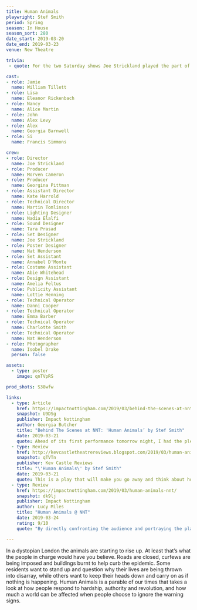 ```yaml
---
title: Human Animals
playwright: Stef Smith
period: Spring
season: In House
season_sort: 280
date_start: 2019-03-20
date_end: 2019-03-23
venue: New Theatre

trivia: 
 - quote: For the two Saturday shows Joe Strickland played the part of John due to an injury.

cast:
- role: Jamie
  name: William Tillett
- role: Lisa
  name: Eleanor Rickenbach
- role: Nancy
  name: Alice Martin
- role: John
  name: Alex Levy
- role: Alex
  name: Georgia Barnwell
- role: Si
  name: Francis Simmons

crew:
- role: Director
  name: Joe Strickland
- role: Producer
  name: Morven Cameron
- role: Producer
  name: Georgina Pittman
- role: Assistant Director
  name: Kate Harrold
- role: Technical Director
  name: Martin Tomlinson
- role: Lighting Designer
  name: Nadia Elalfi
- role: Sound Designer
  name: Tara Prasad
- role: Set Designer
  name: Joe Strickland
- role: Poster Designer
  name: Nat Henderson
- role: Set Assistant
  name: Annabel D'Monte
- role: Costume Assistant
  name: Abie Whitehead
- role: Design Assistant
  name: Amelia Feltus
- role: Publicity Assistant
  name: Lottie Henning
- role: Technical Operator
  name: Danni Cooper
- role: Technical Operator
  name: Emma Barber
- role: Technical Operator
  name: Charlotte Smith
- role: Technical Operator
  name: Nat Henderson
- role: Photographer
  name: Isobel Drake
  person: false

assets:
  - type: poster
    image: qnTVpRS

prod_shots: S38wfw

links:
  - type: Article
    href: https://impactnottingham.com/2019/03/behind-the-scenes-at-nnt-human-animals-by-stef-smith/
    snapshot: U9DSg
    publisher: Impact Nottingham
    author: Georgia Butcher
    title: "Behind The Scenes at NNT: 'Human Animals’ by Stef Smith"
    date: 2019-03-21
    quote: Ahead of its first performance tomorrow night, I had the pleasure to chat with director Joe Strickland about upcoming production Human Animals.
  - type: Review
    href: http://kevcastletheatrereviews.blogspot.com/2019/03/human-animals-by-stef-smith-nottingham.html
    snapshot: qTVTn
    publisher: Kev Castle Reviews
    title: "\'Human Animals\' by Stef Smith"
    date: 2019-03-21
    quote: This is a play that will make you go away and think about how you would act if you were in this situation these six found themselves forced into, and may even question your relationships, not only with humans, but also with animals.
  - type: Review
    href: https://impactnottingham.com/2019/03/human-animals-nnt/
    snapshot: dk9lj
    publisher: Impact Nottingham
    author: Lucy Miles
    title: "Human Animals @ NNT"
    date: 2019-03-24
    rating: 9/10
    quote: "By directly confronting the audience and portraying the plausibility of a dystopian world in the near-future, the play demonstrates the numbed, ignorant habits of humans and encourages daily action towards a brighter, safer, cleaner future."

---
```


In a dystopian London the animals are starting to rise up. At least that’s what the people in charge would have you believe. Roads are closed, curfews are being imposed and buildings burnt to help curb the epidemic. Some residents want to stand up and question why their lives are being thrown into disarray, while others want to keep their heads down and carry on as if nothing is happening. Human Animals is a parable of our times that takes a look at how people respond to hardship, authority and revolution, and how much a world can be affected when people choose to ignore the warning signs.

